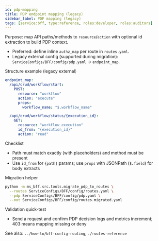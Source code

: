 ```yaml
---
id: pdp-mapping
title: PDP endpoint mapping (legacy)
sidebar_label: PDP mapping (legacy)
tags: [service:bff, type:reference, roles:developer, roles:auditors]
---
```


Purpose: map API paths/methods to `resource`/`action` with optional id extraction to build PDP context.

- Preferred: define inline `authz_map` per route in `routes.yaml`.
- Legacy external config (supported during migration): `ServiceConfigs/BFF/config/pdp.yaml` → `endpoint_map`.

Structure example (legacy external)
```yaml
endpoint_map:
  /api/crud/workflow/start:
    POST:
      resource: "workflow"
      action: "execute"
      props:
        workflow_name: "$.workflow_name"

  /api/crud/workflow/status/{execution_id}:
    GET:
      resource: "workflow_execution"
      id_from: "{execution_id}"
      action: "read"
```

Checklist
- Path must match exactly (with placeholders) and method must be present
- Use `id_from` for `{path}` params; use `props` with JSONPath (`$.field`) for body extracts

Migration helper

```bash
python -m ms_bff.src.tools.migrate_pdp_to_routes \
  --routes ServiceConfigs/BFF/config/routes.yaml \
  --pdp ServiceConfigs/BFF/config/pdp.yaml \
  --out ServiceConfigs/BFF/config/routes.migrated.yaml
```

Validation quick-test
- Send a request and confirm PDP decision logs and metrics increment; 403 means mapping missing or deny

See also: `../how-to/bff-config-routing`, `./routes-reference`


